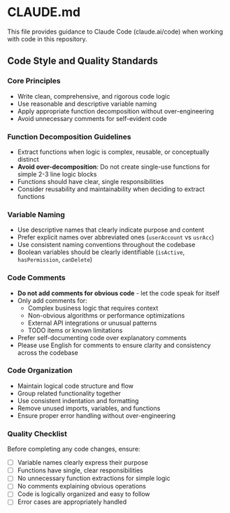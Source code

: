 # CLAUDE.md

This file provides guidance to Claude Code (claude.ai/code) when working with code in this repository.

## Code Style and Quality Standards

### Core Principles

- Write clean, comprehensive, and rigorous code logic
- Use reasonable and descriptive variable naming
- Apply appropriate function decomposition without over-engineering
- Avoid unnecessary comments for self-evident code

### Function Decomposition Guidelines

- Extract functions when logic is complex, reusable, or conceptually distinct
- **Avoid over-decomposition**: Do not create single-use functions for simple 2-3 line logic blocks
- Functions should have clear, single responsibilities
- Consider reusability and maintainability when deciding to extract functions

### Variable Naming

- Use descriptive names that clearly indicate purpose and content
- Prefer explicit names over abbreviated ones (`userAccount` vs `usrAcc`)
- Use consistent naming conventions throughout the codebase
- Boolean variables should be clearly identifiable (`isActive`, `hasPermission`, `canDelete`)

### Code Comments

- **Do not add comments for obvious code** - let the code speak for itself
- Only add comments for:
  - Complex business logic that requires context
  - Non-obvious algorithms or performance optimizations
  - External API integrations or unusual patterns
  - TODO items or known limitations
- Prefer self-documenting code over explanatory comments
- Please use English for comments to ensure clarity and consistency across the codebase

### Code Organization

- Maintain logical code structure and flow
- Group related functionality together
- Use consistent indentation and formatting
- Remove unused imports, variables, and functions
- Ensure proper error handling without over-engineering

### Quality Checklist

Before completing any code changes, ensure:

- [ ] Variable names clearly express their purpose
- [ ] Functions have single, clear responsibilities
- [ ] No unnecessary function extractions for simple logic
- [ ] No comments explaining obvious operations
- [ ] Code is logically organized and easy to follow
- [ ] Error cases are appropriately handled
